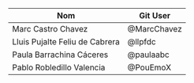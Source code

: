 | Nom                             |  Git User    |
| ------------------------------- |  ----------- |
| Marc Castro Chavez              |  @MarcChavez | 
| Lluis Pujalte Feliu de Cabrera  |  @llpfdc     | 
| Paula Barrachina Cáceres        |  @paulaabc   | 
| Pablo Robledillo Valencia       |  @PouEmoX    | 


